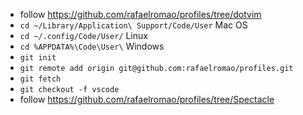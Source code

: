 - follow https://github.com/rafaelromao/profiles/tree/dotvim
- `cd ~/Library/Application\ Support/Code/User` Mac OS
- `cd ~/.config/Code/User/` Linux
- `cd %APPDATA%\Code\User\` Windows
- `git init`
- `git remote add origin git@github.com:rafaelromao/profiles.git`
- `git fetch`
- `git checkout -f vscode`
- follow https://github.com/rafaelromao/profiles/tree/Spectacle

